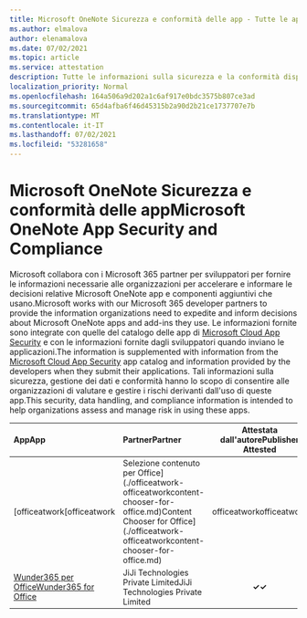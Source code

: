 ```yaml
---
title: Microsoft OneNote Sicurezza e conformità delle app - Tutte le app
ms.author: elmalova
author: elenamalova
ms.date: 07/02/2021
ms.topic: article
ms.service: attestation
description: Tutte le informazioni sulla sicurezza e la conformità disponibili per tutte Microsoft OneNote app.
localization_priority: Normal
ms.openlocfilehash: 164a506a9d202a1c6af917e0bdc3575b807ce3ad
ms.sourcegitcommit: 65d4afba6f46d45315b2a90d2b21ce1737707e7b
ms.translationtype: MT
ms.contentlocale: it-IT
ms.lasthandoff: 07/02/2021
ms.locfileid: "53281658"
---
```

# <a name="microsoft-onenote-app-security-and-compliance"></a><span data-ttu-id="627ae-103">Microsoft OneNote Sicurezza e conformità delle app</span><span class="sxs-lookup"><span data-stu-id="627ae-103">Microsoft OneNote App Security and Compliance</span></span>

<span data-ttu-id="627ae-104">Microsoft collabora con i Microsoft 365 partner per sviluppatori per fornire le informazioni necessarie alle organizzazioni per accelerare e informare le decisioni relative Microsoft OneNote app e componenti aggiuntivi che usano.</span><span class="sxs-lookup"><span data-stu-id="627ae-104">Microsoft works with our Microsoft 365 developer partners to provide the information organizations need to expedite and inform decisions about Microsoft OneNote apps and add-ins they use.</span></span> <span data-ttu-id="627ae-105">Le informazioni fornite sono integrate con quelle del catalogo delle app di [Microsoft Cloud App Security](https://www.microsoft.com/en-us/enterprise-mobility-security/cloud-app-security) e con le informazioni fornite dagli sviluppatori quando inviano le applicazioni.</span><span class="sxs-lookup"><span data-stu-id="627ae-105">The information is supplemented with information from the [Microsoft Cloud App Security](https://www.microsoft.com/en-us/enterprise-mobility-security/cloud-app-security) app catalog and information provided by the developers when they submit their applications.</span></span> <span data-ttu-id="627ae-106">Tali informazioni sulla sicurezza, gestione dei dati e conformità hanno lo scopo di consentire alle organizzazioni di valutare e gestire i rischi derivanti dall'uso di queste app.</span><span class="sxs-lookup"><span data-stu-id="627ae-106">This security, data handling, and compliance information is intended to help organizations assess and manage risk in using these apps.</span></span>

| <span data-ttu-id="627ae-107">**App**</span><span class="sxs-lookup"><span data-stu-id="627ae-107">**App**</span></span> | <span data-ttu-id="627ae-108">**Partner**</span><span class="sxs-lookup"><span data-stu-id="627ae-108">**Partner**</span></span> | <span data-ttu-id="627ae-109">**Attestata dall'autore**</span><span class="sxs-lookup"><span data-stu-id="627ae-109">**Publisher Attested**</span></span> | <span data-ttu-id="627ae-110">**Certificata**</span><span class="sxs-lookup"><span data-stu-id="627ae-110">**Certified**</span></span> |
|:--------|:------------|:----------------------:|:-------------:|
| <span data-ttu-id="627ae-111">[officeatwork</span><span class="sxs-lookup"><span data-stu-id="627ae-111">[officeatwork</span></span> | <span data-ttu-id="627ae-112">Selezione contenuto per Office](./officeatwork-officeatworkcontent-chooser-for-office.md)</span><span class="sxs-lookup"><span data-stu-id="627ae-112">Content Chooser for Office](./officeatwork-officeatworkcontent-chooser-for-office.md)</span></span> | <span data-ttu-id="627ae-113">officeatwork</span><span class="sxs-lookup"><span data-stu-id="627ae-113">officeatwork</span></span> | <span data-ttu-id="627ae-114">**✓**</span><span class="sxs-lookup"><span data-stu-id="627ae-114">**✓**</span></span> | <img alt="Certified application badge" src="../media/certified-badge.png" height="25" width="25" /> |
| [<span data-ttu-id="627ae-115">Wunder365 per Office</span><span class="sxs-lookup"><span data-stu-id="627ae-115">Wunder365 for Office</span></span>](./jiji-technologies-private-limited-wunder365-for-office.md) | <span data-ttu-id="627ae-116">JiJi Technologies Private Limited</span><span class="sxs-lookup"><span data-stu-id="627ae-116">JiJi Technologies Private Limited</span></span> | <span data-ttu-id="627ae-117">**✓**</span><span class="sxs-lookup"><span data-stu-id="627ae-117">**✓**</span></span> |  |
